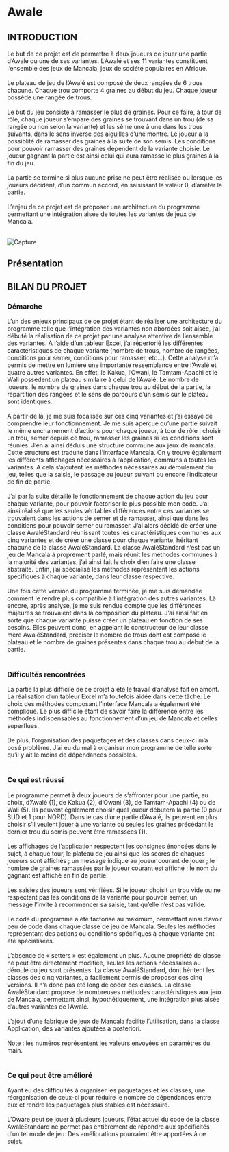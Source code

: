 # Awale

<h2> INTRODUCTION </h2>

Le but de ce projet est de permettre à deux joueurs de jouer une partie d’Awalé ou une de
ses variantes. L’Awalé et ses 11 variantes constituent l’ensemble des jeux de Mancala, jeux de
société populaires en Afrique.<br><br>
Le plateau de jeu de l’Awalé est composé de deux rangées de 6 trous chacune. Chaque trou
comporte 4 graines au début du jeu. Chaque joueur possède une rangée de trous.<br><br>
Le but du jeu consiste à ramasser le plus de graines. Pour ce faire, à tour de rôle, chaque
joueur s’empare des graines se trouvant dans un trou (de sa rangée ou non selon la variante) et les
sème une à une dans les trous suivants, dans le sens inverse des aiguilles d’une montre. Le joueur a
la possiblité de ramasser des graines à la suite de son semis. Les conditions pour pouvoir ramasser
des graines dépendent de la variante choisie. Le joueur gagnant la partie est ainsi celui qui aura
ramassé le plus graines à la fin du jeu.<br><br>
La partie se termine si plus aucune prise ne peut être réalisée ou lorsque les joueurs
décident, d’un commun accord, en saisissant la valeur 0, d’arrêter la partie.<br><br>
L’enjeu de ce projet est de proposer une architecture du programme permettant une
intégration aisée de toutes les variantes de jeux de Mancala.<br><br>

![Capture](https://user-images.githubusercontent.com/66320697/108989123-8ba54180-7695-11eb-9bbf-4a37151eca1e.PNG)

<h2> Présentation </h2>

<h2> BILAN DU PROJET </h2>
<h3> Démarche </h3>
L’un des enjeux principaux de ce projet étant de réaliser une architecture du programme
telle que l’intégration des variantes non abordées soit aisée, j’ai débuté la réalisation de ce projet par
une analyse attentive de l’ensemble des variantes. A l’aide d’un tableur Excel, j’ai répertorié les
différentes caractéristiques de chaque variante (nombre de trous, nombre de rangées, conditions
pour semer, conditions pour ramasser, etc…). Cette analyse m’a permis de mettre en lumière une
importante ressemblance entre l’Awalé et quatre autres variantes. En effet, le Kakua, l’Owani, le
Tamtam-Apachi et le Wali possèdent un plateau similaire à celui de l’Awalé. Le nombre de joueurs, le
nombre de graines dans chaque trou au début de la partie, la répartition des rangées et le sens de
parcours d’un semis sur le plateau sont identiques.<br><br>
A partir de là, je me suis focalisée sur ces cinq variantes et j’ai essayé de comprendre leur
fonctionnement. Je me suis aperçue qu’une partie suivait le même enchainement d’actions pour
chaque joueur, à tour de rôle : choisir un trou, semer depuis ce trou, ramasser les graines si les
conditions sont réunies. J’en ai ainsi déduis une structure commune aux jeux de mancala. Cette
structure est traduite dans l’interface Mancala. On y trouve également les différents affichages
nécessaires à l’application, communs à toutes les variantes. A cela s’ajoutent les méthodes
nécessaires au déroulement du jeu, telles que la saisie, le passage au joueur suivant ou encore
l’indicateur de fin de partie.<br><br>
J’ai par la suite détaillé le fonctionnement de chaque action du jeu pour chaque variante,
pour pouvoir factoriser le plus possible mon code. J’ai ainsi réalisé que les seules véritables
différences entre ces variantes se trouvaient dans les actions de semer et de ramasser, ainsi que dans
les conditions pour pouvoir semer ou ramasser. J’ai alors décidé de créer une classe AwaléStandard
réunissant toutes les caractéristiques communes aux cinq variantes et de créer une classe pour
chaque variante, héritant chacune de la classe AwaléStandard. La classe AwaléStandard n’est pas un
jeu de Mancala à proprement parlé, mais réunit les méthodes communes à la majorité des variantes,
j’ai ainsi fait le choix d’en faire une classe abstraite. Enfin, j’ai spécialisé les méthodes représentant
les actions spécifiques à chaque variante, dans leur classe respective.<br><br>
Une fois cette version du programme terminée, je me suis demandée comment le rendre
plus compatible à l’intégration des autres variantes. Là encore, après analyse, je me suis rendue
compte que les différences majeures se trouvaient dans la composition du plateau. J’ai ainsi fait en
sorte que chaque variante puisse créer un plateau en fonction de ses besoins. Elles peuvent donc, en
appelant le constructeur de leur classe mère AwaléStandard, préciser le nombre de trous dont est
composé le plateau et le nombre de graines présentes dans chaque trou au début de la partie.<br><br>
<h3> Difficultés rencontrées </h3>
La partie la plus difficile de ce projet a été le travail d’analyse fait en amont. La réalisation
d’un tableur Excel m’a toutefois aidée dans cette tâche. Le choix des méthodes composant l’interface 
Mancala a également été compliqué. Le plus difficile étant de savoir faire la différence entre les
méthodes indispensables au fonctionnement d’un jeu de Mancala et celles superflues.<br><br>
De plus, l’organisation des paquetages et des classes dans ceux-ci m’a posé problème. J’ai eu
du mal à organiser mon programme de telle sorte qu’il y ait le moins de dépendances possibles.<br><br>
<h3> Ce qui est réussi </h3>
Le programme permet à deux joueurs de s’affronter pour une partie, au choix, d’Awalé (1),
de Kakua (2), d’Owani (3), de Tamtam-Apachi (4) ou de Wali (5). Ils peuvent également choisir quel
joueur débutera la partie (0 pour SUD et 1 pour NORD). Dans le cas d’une partie d’Awalé, ils peuvent
en plus choisir s’il veulent jouer à une variante où seules les graines précédant le dernier trou du
semis peuvent être ramassées (1).<br><br>
Les affichages de l’application respectent les consignes énoncées dans le sujet, à chaque
tour, le plateau de jeu ainsi que les scores de chaques joueurs sont affichés ; un message indique au
joueur courant de jouer ; le nombre de graines ramassées par le joueur courant est affiché ; le nom
du gagnant est affiché en fin de partie.<br><br>
Les saisies des joueurs sont vérifiées. Si le joueur choisit un trou vide ou ne respectant pas les
conditions de la variante pour pouvoir semer, un message l’invite à recommencer sa saisie, tant
qu’elle n’est pas valide.<br><br>
Le code du programme a été factorisé au maximum, permettant ainsi d’avoir peu de code
dans chaque classe de jeu de Mancala. Seules les méthodes représentant des actions ou conditions
spécifiques à chaque variante ont été spécialisées.<br><br>
L’absence de « setters » est également un plus. Aucune propriété de classe ne peut être
directement modifiée, seules les actions nécessaires au déroulé du jeu sont présentes.
La classe AwaléStandard, dont héritent les classes des cinq variantes, a facilement permis de
proposer ces cinq versions. Il n’a donc pas été long de coder ces classes.
La classe AwaléStandard propose de nombreuses méthodes caractéristiques aux jeux de
Mancala, permettant ainsi, hypothétiquement, une intégration plus aisée d’autres variantes de
l’Awalé.<br><br>
L’ajout d’une fabrique de jeux de Mancala facilite l’utilisation, dans la classe Application, des
variantes ajoutées a posteriori.<br><br>
Note : les numéros représentent les valeurs envoyées en paramètres du main.<br><br>
<h3> Ce qui peut être amélioré </h3>
Ayant eu des difficultés à organiser les paquetages et les classes, une réorganisation de ceux-ci pour réduire le nombre de dépendances entre eux et rendre les paquetages plus stables est nécessaire.<br><br>
L’Oware peut se jouer à plusieurs joueurs, l’état actuel du code de la classe AwaléStandard
ne permet pas entièrement de répondre aux spécificités d’un tel mode de jeu. Des améliorations
pourraient être apportées à ce sujet.
